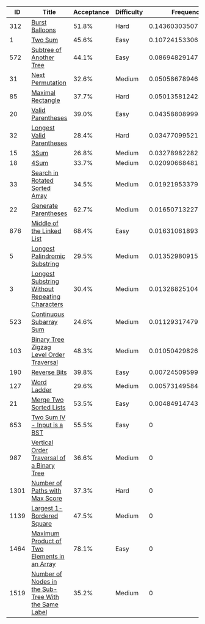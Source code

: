|ID|Title|Acceptance|Difficulty|Frequency|
|----|-----|----|---|---|
|312|[Burst Balloons]( https://leetcode.com/problems/burst-balloons)|51.8%|Hard|0.1436030350715959|
|1|[Two Sum]( https://leetcode.com/problems/two-sum)|45.6%|Easy|0.10724153306109706|
|572|[Subtree of Another Tree]( https://leetcode.com/problems/subtree-of-another-tree)|44.1%|Easy|0.08694829147719678|
|31|[Next Permutation]( https://leetcode.com/problems/next-permutation)|32.6%|Medium|0.05058678946669793|
|85|[Maximal Rectangle]( https://leetcode.com/problems/maximal-rectangle)|37.7%|Hard|0.050135812424355455|
|20|[Valid Parentheses]( https://leetcode.com/problems/valid-parentheses)|39.0%|Easy|0.04358808999497224|
|32|[Longest Valid Parentheses]( https://leetcode.com/problems/longest-valid-parentheses)|28.4%|Hard|0.03477099521294092|
|15|[3Sum]( https://leetcode.com/problems/3sum)|26.8%|Medium|0.03278982282299087|
|18|[4Sum]( https://leetcode.com/problems/4sum)|33.7%|Medium|0.02090668481931367|
|33|[Search in Rotated Sorted Array]( https://leetcode.com/problems/search-in-rotated-sorted-array)|34.5%|Medium|0.019219533793635182|
|22|[Generate Parentheses]( https://leetcode.com/problems/generate-parentheses)|62.7%|Medium|0.016507132273019587|
|876|[Middle of the Linked List]( https://leetcode.com/problems/middle-of-the-linked-list)|68.4%|Easy|0.01631061893137506|
|5|[Longest Palindromic Substring]( https://leetcode.com/problems/longest-palindromic-substring)|29.5%|Medium|0.013529809159515602|
|3|[Longest Substring Without Repeating Characters]( https://leetcode.com/problems/longest-substring-without-repeating-characters)|30.4%|Medium|0.013288251045064422|
|523|[Continuous Subarray Sum]( https://leetcode.com/problems/continuous-subarray-sum)|24.6%|Medium|0.011293174793455513|
|103|[Binary Tree Zigzag Level Order Traversal]( https://leetcode.com/problems/binary-tree-zigzag-level-order-traversal)|48.3%|Medium|0.010504298266876018|
|190|[Reverse Bits]( https://leetcode.com/problems/reverse-bits)|39.8%|Easy|0.007245095991891571|
|127|[Word Ladder]( https://leetcode.com/problems/word-ladder)|29.6%|Medium|0.005731495844689608|
|21|[Merge Two Sorted Lists]( https://leetcode.com/problems/merge-two-sorted-lists)|53.5%|Easy|0.004849147433009811|
|653|[Two Sum IV - Input is a BST]( https://leetcode.com/problems/two-sum-iv-input-is-a-bst)|55.5%|Easy|0|
|987|[Vertical Order Traversal of a Binary Tree]( https://leetcode.com/problems/vertical-order-traversal-of-a-binary-tree)|36.6%|Medium|0|
|1301|[Number of Paths with Max Score]( https://leetcode.com/problems/number-of-paths-with-max-score)|37.3%|Hard|0|
|1139|[Largest 1-Bordered Square]( https://leetcode.com/problems/largest-1-bordered-square)|47.5%|Medium|0|
|1464|[Maximum Product of Two Elements in an Array]( https://leetcode.com/problems/maximum-product-of-two-elements-in-an-array)|78.1%|Easy|0|
|1519|[Number of Nodes in the Sub-Tree With the Same Label]( https://leetcode.com/problems/number-of-nodes-in-the-sub-tree-with-the-same-label)|35.2%|Medium|0|
